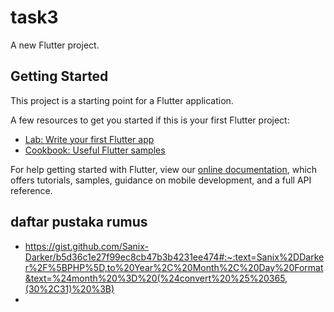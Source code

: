 # task3

A new Flutter project.

## Getting Started

This project is a starting point for a Flutter application.

A few resources to get you started if this is your first Flutter project:

- [Lab: Write your first Flutter app](https://flutter.dev/docs/get-started/codelab)
- [Cookbook: Useful Flutter samples](https://flutter.dev/docs/cookbook)

For help getting started with Flutter, view our
[online documentation](https://flutter.dev/docs), which offers tutorials,
samples, guidance on mobile development, and a full API reference.


## daftar pustaka rumus

- https://gist.github.com/Sanix-Darker/b5d36c1e27f99ec8cb47b3b4231ee474#:~:text=Sanix%2DDarker%2F%5BPHP%5D,to%20Year%2C%20Month%2C%20Day%20Format&text=%24month%20%3D%20(%24convert%20%25%20365,(30%2C31)%20%3B)
-
